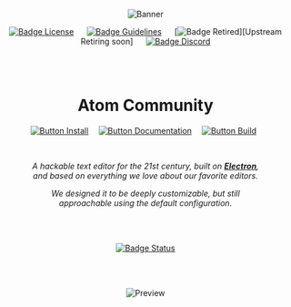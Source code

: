 
<div align = center>

![Banner]

[![Badge License]][License]    
[![Badge Guidelines]][Guidelines]    
[![Badge Retired]][Upstream Retiring soon]    
[![Badge Discord]][Discord]

<br>
<br>

# Atom Community

[![Button Install]][Install]   
[![Button Documentation]][Documentation]   
[![Button Build]][Build] 

<br>
 
*A hackable text editor for the 21st century, built on **[Electron]**,* <br>
*and based on everything we love about our favorite editors.*

*We designed it to be deeply customizable, but still* <br>
*approachable using the default configuration.*

<br>
<br>

[![Badge Status]][Status]

<br>
<br>

![Preview]

</div>


<!---------------------------------------------------------------->

[Guidelines]: https://github.com/logos 'Branding Guidelines'
[Electron]: https://github.com/electron/electron
[Discord]: https://discord.gg/2tD9evh8qP 'Join the Atom Community Discord today!'
[Status]: https://dev.azure.com/atomcommunity/atomcommunity/_build/latest?definitionId=10&branchName=master

[#]: #


<!---------------------------{ Files }--------------------------->

[Documentation]: docs/Documentation.md 'Information how to use & work with Atom.'
[Install]: docs/Installation.md 'How to install Atom on your system.'
[Retired]: docs/Retirement.md 'Check out what happened to the original Atom project.'
[License]: LICENSE.md
[Build]: docs/Building.md 'Instructions on how to build Atom by yourself.'


<!---------------------------{ Images }--------------------------->

[Preview]: https://user-images.githubusercontent.com/378023/49132478-f4b77680-f31f-11e8-9e10-e8454d8d9b7e.png 'Preview of the editor.'
[Banner]: https://user-images.githubusercontent.com/378023/49132477-f4b77680-f31f-11e8-8357-ac6491761c6c.png


<!---------------------------{ Badges }--------------------------->

[Badge Guidelines]: https://img.shields.io/badge/Logo-Guidelines-d36e2d.svg?style=for-the-badge&labelColor=323232
[Badge Retired]: https://img.shields.io/badge/Retired-bb3c1f.svg?style=for-the-badge&labelColor=323232&logoColor=white&logo=Atom
[Badge Discord]: https://img.shields.io/badge/Discord-6399c4.svg?style=for-the-badge&labelColor=323232&logoColor=white&logo=Discord
[Badge License]: https://img.shields.io/badge/License-MIT-e5ab42.svg?style=for-the-badge&labelColor=323232
[Badge Status]: https://dev.azure.com/atomcommunity/atomcommunity/_apis/build/status/atom-community/Release%20Branch%20Build?branchName=master


<!--------------------------{ Buttons }--------------------------->

[Button Documentation]: https://img.shields.io/badge/Documentation-6399c4?style=for-the-badge&logoColor=white&logo=GitBook
[Button Install]: https://img.shields.io/badge/Install-78af9f?style=for-the-badge&logoColor=white&logo=DocuSign
[Button Build]: https://img.shields.io/badge/Building-e5ab42?style=for-the-badge&logoColor=white&logo=GNUBash

